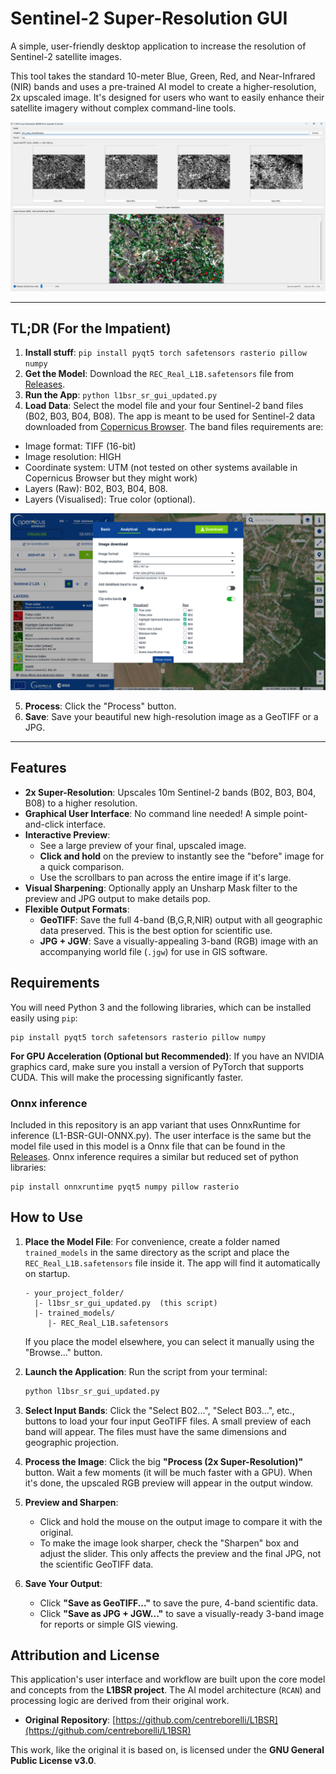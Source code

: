 # Sentinel-2 Super-Resolution GUI

A simple, user-friendly desktop application to increase the resolution of Sentinel-2 satellite images.

This tool takes the standard 10-meter Blue, Green, Red, and Near-Infrared (NIR) bands and uses a pre-trained AI model to create a higher-resolution, 2x upscaled image. It's designed for users who want to easily enhance their satellite imagery without complex command-line tools.

![Screenshot](screen1%20(Medium).png)

***

## TL;DR (For the Impatient)

1.  **Install stuff**: `pip install pyqt5 torch safetensors rasterio pillow numpy`
2.  **Get the Model**: Download the `REC_Real_L1B.safetensors` file from [Releases](https://github.com/Topping1/L1BSR-GUI/releases/download/alpha1/REC_Real_L1B.safetensors).
3.  **Run the App**: `python l1bsr_sr_gui_updated.py`
4.  **Load Data**: Select the model file and your four Sentinel-2 band files (B02, B03, B04, B08). The app is meant to be used for Sentinel-2 data downloaded from [Copernicus Browser](https://browser.dataspace.copernicus.eu/). The band files requirements are:
   - Image format: TIFF (16-bit)
   - Image resolution: HIGH
   - Coordinate system: UTM (not tested on other systems available in Copernicus Browser but they might work)
   - Layers (Raw): B02, B03, B04, B08.
   - Layers (Visualised): True color (optional). 

![Copernicus browser](Copernicus.png)

5.  **Process**: Click the "Process" button.
6.  **Save**: Save your beautiful new high-resolution image as a GeoTIFF or a JPG.

***

## Features

*   **2x Super-Resolution**: Upscales 10m Sentinel-2 bands (B02, B03, B04, B08) to a higher resolution.
*   **Graphical User Interface**: No command line needed! A simple point-and-click interface.
*   **Interactive Preview**:
    *   See a large preview of your final, upscaled image.
    *   **Click and hold** on the preview to instantly see the "before" image for a quick comparison.
    *   Use the scrollbars to pan across the entire image if it's large.
*   **Visual Sharpening**: Optionally apply an Unsharp Mask filter to the preview and JPG output to make details pop.
*   **Flexible Output Formats**:
    *   **GeoTIFF**: Save the full 4-band (B,G,R,NIR) output with all geographic data preserved. This is the best option for scientific use.
    *   **JPG + JGW**: Save a visually-appealing 3-band (RGB) image with an accompanying world file (`.jgw`) for use in GIS software.

## Requirements

You will need Python 3 and the following libraries, which can be installed easily using `pip`:

```
pip install pyqt5 torch safetensors rasterio pillow numpy
```
**For GPU Acceleration (Optional but Recommended)**: If you have an NVIDIA graphics card, make sure you install a version of PyTorch that supports CUDA. This will make the processing significantly faster.

### Onnx inference

Included in this repository is an app variant that uses OnnxRuntime for inference (L1-BSR-GUI-ONNX.py). The user interface is the same but the model file used in this model is a Onnx file that can be found in the [Releases](https://github.com/Topping1/L1BSR-GUI/releases/download/alpha1/rcan_model.onnx).
Onnx inference requires a similar but reduced set of python libraries:
```
pip install onnxruntime pyqt5 numpy pillow rasterio
```

## How to Use

1.  **Place the Model File**: For convenience, create a folder named `trained_models` in the same directory as the script and place the `REC_Real_L1B.safetensors` file inside it. The app will find it automatically on startup.
    ```
    - your_project_folder/
      |- l1bsr_sr_gui_updated.py  (this script)
      |- trained_models/
         |- REC_Real_L1B.safetensors
    ```
    If you place the model elsewhere, you can select it manually using the "Browse..." button.

2.  **Launch the Application**: Run the script from your terminal:
    ```bash
    python l1bsr_sr_gui_updated.py
    ```

3.  **Select Input Bands**: Click the "Select B02...", "Select B03...", etc., buttons to load your four input GeoTIFF files. A small preview of each band will appear. The files must have the same dimensions and geographic projection.

4.  **Process the Image**: Click the big **"Process (2x Super-Resolution)"** button. Wait a few moments (it will be much faster with a GPU). When it's done, the upscaled RGB preview will appear in the output window.

5.  **Preview and Sharpen**:
    *   Click and hold the mouse on the output image to compare it with the original.
    *   To make the image look sharper, check the "Sharpen" box and adjust the slider. This only affects the preview and the final JPG, not the scientific GeoTIFF data.

6.  **Save Your Output**:
    *   Click **"Save as GeoTIFF..."** to save the pure, 4-band scientific data.
    *   Click **"Save as JPG + JGW..."** to save a visually-ready 3-band image for reports or simple GIS viewing.

## Attribution and License

This application's user interface and workflow are built upon the core model and concepts from the **L1BSR project**. The AI model architecture (`RCAN`) and processing logic are derived from their original work.

*   **Original Repository**: [https://github.com/centreborelli/L1BSR](https://github.com/centreborelli/L1BSR)

This work, like the original it is based on, is licensed under the **GNU General Public License v3.0**.
